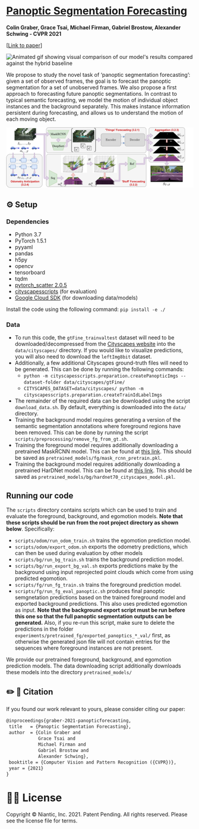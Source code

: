 # [Panoptic Segmentation Forecasting](https://arxiv.org/abs/2104.03962)
**Colin Graber, Grace Tsai, Michael Firman, Gabriel Brostow, Alexander Schwing - CVPR 2021**

\[[Link to paper](https://arxiv.org/abs/2104.03962)\]

![Animated gif showing visual comparison of our model's results compared against the hybrid baseline](comparison.gif)

We propose to study the novel task of ‘panoptic segmentation forecasting’: given a set of observed frames, the goal is to forecast the panoptic segmentation for a set of unobserved frames. We also propose a first approach to forecasting future panoptic segmentations. In contrast to typical semantic forecasting, we model the motion of individual object instances and the background separately. This makes instance information persistent during forecasting, and allows us to understand the motion of each moving object.

![Image presenting the model diagram](overview.png "Overview of the model")

## ⚙️ Setup

### Dependencies
- Python 3.7
- PyTorch 1.5.1
- pyyaml
- pandas
- h5py
- opencv
- tensorboard
- tqdm
- [pytorch_scatter 2.0.5](https://github.com/rusty1s/pytorch_scatter)
- [cityscapesscripts](https://github.com/mcordts/cityscapesScripts) (for evaluation)
- [Google Cloud SDK](https://cloud.google.com/sdk/docs/install) (for downloading data/models)

Install the code using the following command:
`pip install -e ./`

### Data
- To run this code, the `gtFine_trainvaltest` dataset will need to be downloaded/decompressed from the [Cityscapes website](https://www.cityscapes-dataset.com/) into the `data/cityscapes/` directory. If you would like to visualize predictions, you will also need to download the `leftImg8bit` dataset.
- Additionally, a few additional Cityscapes ground-truth files will need to be generated. This can be done by running the following commands:
  - `python -m cityscapesscripts.preparation.createPanopticImgs --dataset-folder data/cityscapes/gtFine/`
  - `CITYSCAPES_DATASET=data/cityscapes/ python -m cityscapesscripts.preparation.createTrainIdLabelImgs`
- The remainder of the required data can be downloaded using the script `download_data.sh`. By default, everything is downloaded into the `data/` directory. 
- Training the background model requires generating a version of the semantic segmentation annotations where foreground regions have been removed. This can be done by running the script `scripts/preprocessing/remove_fg_from_gt.sh`.
- Training the foreground model requires additionally downloading a pretrained MaskRCNN model. This can be found at [this link](https://dl.fbaipublicfiles.com/detectron2/Cityscapes/mask_rcnn_R_50_FPN/142423278/model_final_af9cf5.pkl). This should be saved as `pretrained_models/fg/mask_rcnn_pretrain.pkl`.
- Training the background model requires additionally downloading a pretrained HarDNet model. This can be found at [this link](https://ping-chao.com/hardnet/hardnet70_cityscapes_model.pkl). This should be saved as `pretrained_models/bg/hardnet70_cityscapes_model.pkl`.

## Running our code
The `scripts` directory contains scripts which can be used to train and evaluate the foreground, background, and egomotion models. **Note that these scripts should be run from the root project directory as shown below**. Specifically:
- `scripts/odom/run_odom_train.sh` trains the egomotion prediction model.
- `scripts/odom/export_odom.sh` exports the odometry predictions, which can then be used during evaluation by other models
- `scripts/bg/run_bg_train.sh` trains the background prediction model.
- `scripts/bg/run_export_bg_val.sh` exports predictions make by the background using input reprojected point clouds which come from using predicted egomotion. 
- `scripts/fg/run_fg_train.sh` trains the foreground prediction model.
- `scripts/fg/run_fg_eval_panoptic.sh` produces final panoptic semgnetation predictions based on the trained foreground model and exported background predictions. This also uses predicted egomotion as input. **Note that the background export script must be run before this one so that the full panoptic segmentation outputs can be generated.** Also, if you re-run this script, make sure to delete the predictions in the folder `experiments/pretrained_fg/exported_panoptics_*_val/` first, as otherwise the generated json file will not contain entries for the sequences where foreground instances are not present.

We provide our pretrained foreground, background, and egomotion prediction models. The data downloading script additionally downloads these models into the directory `pretrained_models/`

## ✏️ 📄 Citation

If you found our work relevant to yours, please consider citing our paper:
```
@inproceedings{graber-2021-panopticforecasting,
 title   = {Panoptic Segmentation Forecasting},
 author  = {Colin Graber and
            Grace Tsai and
            Michael Firman and
            Gabriel Brostow and
            Alexander Schwing},
 booktitle = {Computer Vision and Pattern Recognition ({CVPR})},
 year = {2021}
}
```

# 👩‍⚖️ License
Copyright © Niantic, Inc. 2021. Patent Pending. All rights reserved. Please see the license file for terms.
